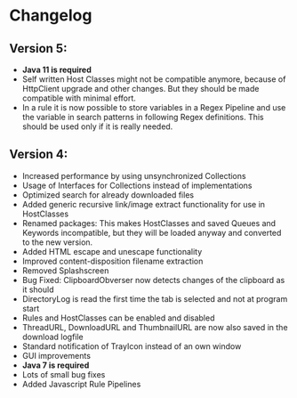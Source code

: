 # Changelog

## Version 5:
- **Java 11 is required**
- Self written Host Classes might not be compatible anymore, because of HttpClient upgrade and other changes. But they should be made compatible with minimal effort.
- In a rule it is now possible to store variables in a Regex Pipeline and use the variable in search patterns in following Regex definitions. This should be used only if it is really needed.

## Version 4:
- Increased performance by using unsynchronized Collections
- Usage of Interfaces for Collections instead of implementations
- Optimized search for already downloaded files
- Added generic recursive link/image extract functionality for use in HostClasses
- Renamed packages: This makes HostClasses and saved Queues and Keywords incompatible, but they will be loaded anyway and converted to the new version.
- Added HTML escape and unescape functionality
- Improved content-disposition filename extraction
- Removed Splashscreen
- Bug Fixed: ClipboardObverser now detects changes of the clipboard as it should
- DirectoryLog is read the first time the tab is selected and not at program start
- Rules and HostClasses can be enabled and disabled
- ThreadURL, DownloadURL and ThumbnailURL are now also saved in the download logfile
- Standard notification of TrayIcon instead of an own window
- GUI improvements
- **Java 7 is required**
- Lots of small bug fixes
- Added Javascript Rule Pipelines

